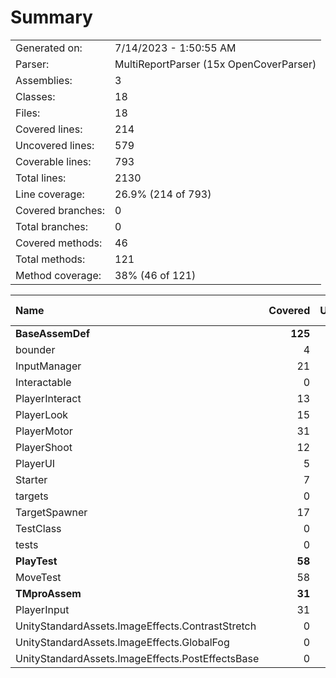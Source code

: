 ﻿# Summary
|||
|:---|:---|
| Generated on: | 7/14/2023 - 1:50:55 AM |
| Parser: | MultiReportParser (15x OpenCoverParser) |
| Assemblies: | 3 |
| Classes: | 18 |
| Files: | 18 |
| Covered lines: | 214 |
| Uncovered lines: | 579 |
| Coverable lines: | 793 |
| Total lines: | 2130 |
| Line coverage: | 26.9% (214 of 793) |
| Covered branches: | 0 |
| Total branches: | 0 |
| Covered methods: | 46 |
| Total methods: | 121 |
| Method coverage: | 38% (46 of 121) |

|**Name**|**Covered**|**Uncovered**|**Coverable**|**Total**|**Line coverage**|**Covered**|**Total**|**Branch coverage**|**Covered**|**Total**|**Method coverage**|
|:---|---:|---:|---:|---:|---:|---:|---:|---:|---:|---:|---:|
|**BaseAssemDef**|**125**|**83**|**208**|**480**|**60%**|**0**|**0**|****|**32**|**43**|**74.4%**|
|bounder|4|7|11|29|36.3%|0|0||2|3|66.6%|
|InputManager|21|0|21|50|100%|0|0||5|5|100%|
|Interactable|0|5|5|20|0%|0|0||0|2|0%|
|PlayerInteract|13|10|23|43|56.5%|0|0||3|3|100%|
|PlayerLook|15|0|15|36|100%|0|0||4|4|100%|
|PlayerMotor|31|0|31|55|100%|0|0||5|5|100%|
|PlayerShoot|12|0|12|36|100%|0|0||5|5|100%|
|PlayerUI|5|0|5|21|100%|0|0||2|2|100%|
|Starter|7|20|27|67|25.9%|0|0||2|3|66.6%|
|targets|0|15|15|33|0%|0|0||0|3|0%|
|TargetSpawner|17|19|36|72|47.2%|0|0||4|5|80%|
|TestClass|0|4|4|18|0%|0|0||0|2|0%|
|tests|0|3|3|0|0%|0|0||0|1|0%|
|**PlayTest**|**58**|**0**|**58**|**90**|**100%**|**0**|**0**|****|**3**|**3**|**100%**|
|MoveTest|58|0|58|90|100%|0|0||3|3|100%|
|**TMproAssem**|**31**|**496**|**527**|**1560**|**5.8%**|**0**|**0**|****|**11**|**75**|**14.6%**|
|PlayerInput|31|158|189|973|16.4%|0|0||11|47|23.4%|
|UnityStandardAssets.ImageEffects.ContrastStretch|0|95|95|197|0%|0|0||0|10|0%|
|UnityStandardAssets.ImageEffects.GlobalFog|0|93|93|147|0%|0|0||0|4|0%|
|UnityStandardAssets.ImageEffects.PostEffectsBase|0|150|150|243|0%|0|0||0|14|0%|
